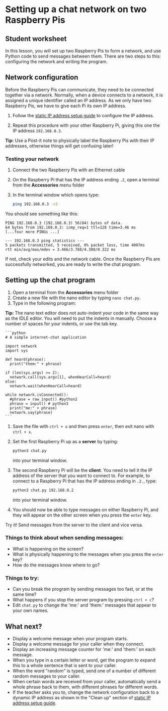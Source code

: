 # Setting up a chat network on two Raspberry Pis

## Student worksheet

In this lesson, you will set up two Raspberry Pis to form a network, and use Python code to send messages between them. There are two steps to this: configuring the network and writing the program.

## Network configuration

Before the Raspberry Pis can communicate, they need to be connected together via a network. Normally, when a device connects to a network, it is assigned a unique identifier called an IP address. As we only have two Raspberry Pis, we have to give each Pi its own IP address.

1. Follow the [static IP address setup guide](../rpi-static-ip-address.md) to configure the IP address.

1. Repeat this procedure with your other Raspberry Pi, giving this one the IP address `192.168.0.3`.

**Tip:** Use a Post-it note to physically label the Raspberry Pis with their IP addresses, otherwise things will get confusing later!

### Testing your network

1. Connect the two Raspberry Pis with an Ethernet cable
1. On the Raspberry Pi that has the IP address ending `.2`, open a terminal from the **Accessories** menu folder
1. In the terminal window which opens type:

    ```bash
    ping 192.168.0.3 -c5
    ```

You should see something like this:

```
PING 192.168.0.3 (192.168.0.3) 56(84) bytes of data.
64 bytes from 192.168.0.3: icmp_req=1 ttl=128 time=3.46 ms
[...four more PINGs ...]

--- 192.168.0.3 ping statistics ---
5 packets transmitted, 5 received, 0% packet loss, time 4007ms
rtt min/avg/max/mdev = 3.466/3.788/4.380/0.322 ms
```

If not, check your edits and the network cable. Once the Raspberry Pis are successfully networked, you are ready to write the chat program.

## Setting up the chat program

1. Open a terminal from the **Accessories** menu folder 
1. Create a new file with the nano editor by typing `nano chat.py`.
1. Type in the following program:

**Tip:** The nano text editor does not auto-indent your code in the same way as the IDLE editor. You will need to put the indents in manually. Choose a number of spaces for your indents, or use the tab key.

    ```python
    # A simple internet-chat application

    import network
    import sys

    def heard(phrase):
      print("them:" + phrase)

    if (len(sys.argv) >= 2):
      network.call(sys.argv[1], whenHearCall=heard)
    else:  
      network.wait(whenHearCall=heard)

    while network.isConnected():
      #phrase = raw_input() #python2
      phrase = input() # python3
      print("me:" + phrase)
      network.say(phrase)
    ```

1. Save the file with `ctrl + o` and then press `enter`, then exit nano with `ctrl + x`.

1. Set the first Raspberry Pi up as a **server** by typing:

    ```bash
    python3 chat.py
    ```
    into your terminal window.

1. The second Raspberry Pi will be the **client**. You need to tell it the IP address of the server that you want to connect to. For example, to connect to a Raspberry Pi that has the IP address ending in `.2.`, type:

    ```bash
    python3 chat.py 192.168.0.2
    ```
    into your terminal window.

1. You should now be able to type messages on either Raspberry Pi, and they will appear on the other screen when you press the `enter` key.

Try it! Send messages from the server to the client and vice versa.

### Things to think about when sending messages:

- What is happening on the screen?
- What is physically happening to the messages when you press the `enter` key?
- How do the messages know where to go?

### Things to try:

- Can you break the program by sending messages too fast, or at the same time?
- What happens if you stop the server program by pressing `ctrl + c`?
- Edit `chat.py` to change the 'me:' and 'them:' messages that appear to your own names.

## What next? 

- Display a welcome message when your program starts.
- Display a welcome message for your caller when they connect.
- Display an increasing message counter for 'me:' and 'them:' on each message.
- When you type in a certain letter or word, get the program to expand this to a whole sentence that is sent to your caller.
- When the word "random" is typed, send one of a number of different random messages to your caller.
- When certain words are received from your caller, automatically send a whole phrase back to them, with different phrases for different words.
- If the teacher asks you to, change the network configuration back to a dynamic IP address as shown in the "Clean up" section of [static IP address setup guide](../rpi-static-ip-address.md).
